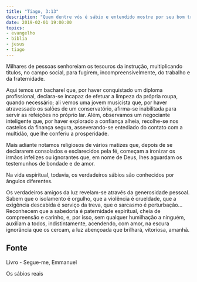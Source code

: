 ```yaml
---
title: "Tiago, 3:13"
description: "Quem dentre vós é sábio e entendido mostre por seu bom trato as suas obras em mansidão de sabedoria."
date: 2019-02-01 19:00:00
topics: 
- evangelho
- biblia
- jesus
- tiago
---
```


Milhares de pessoas senhoreiam os tesouros da instrução, multiplicando títulos, no campo
social, para fugirem, incompreensivelmente, do trabalho e da fraternidade.

Aqui temos um bacharel que, por haver conquistado um diploma profissional, declara-se
incapaz de efetuar a limpeza da própria roupa, quando necessário; ali vemos uma jovem
musicista que, por haver atravessado os salões de um conservatório, afirma-se inabilitada
para servir as refeições no próprio lar. Além, observamos um negociante inteligente que,
por haver explorado a confiança alheia, recolhe-se nos castelos da finança segura,
asseverando-se entediado do contato com a multidão, que lhe conferiu a prosperidade.

Mais adiante notamos religiosos de vários matizes que, depois de se declararem
consolados e esclarecidos pela fé, começam a ironizar os irmãos infelizes ou ignorantes
que, em nome de Deus, lhes aguardam os testemunhos de bondade e de amor.

Na vida espiritual, todavia, os verdadeiros sábios são conhecidos por ângulos diferentes.

Os verdadeiros amigos da luz revelam-se através da generosidade pessoal. Sabem que o
isolamento é orgulho, que a violência é crueldade, que a exigência descabida é serviço da
treva, que o sarcasmo é perturbação... Reconhecem que a sabedoria é paternidade
espiritual, cheia de compreensão e carinho, e, por isso, sem qualquer humilhação a
ninguém, auxiliam a todos, indistintamente, acendendo, com amor, na escura ignorância
que os cercam, a luz abençoada que brilhará, vitoriosa, amanhã.


## Fonte
Livro - Segue-me, Emmanuel

Os sábios reais
